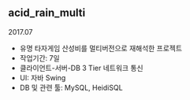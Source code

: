 ## acid_rain_multi
2017.07
- 유명 타자게임 산성비를 멀티버전으로 재해석한 프로젝트
- 작업기간: 7일
- 클라이언트-서버-DB 3 Tier 네트워크 통신
- UI: 자바 Swing
- DB 및 관련 툴: MySQL, HeidiSQL
